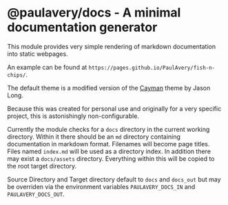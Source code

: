 # @paulavery/docs - A minimal documentation generator
This module provides very simple rendering of markdown documentation into static webpages.

An example can be found at `https://pages.github.io/PaulAvery/fish-n-chips/`.

The default theme is a modified version of the [Cayman](https://github.com/jasonlong/cayman-theme) theme by Jason Long.

Because this was created for personal use and originally for a very specific project, this is astonishingly non-configurable.

Currently the module checks for a `docs` directory in the current working directory. Within it there should be an `md` directory containing documentation in markdown format. Filenames will become page titles. Files named `index.md` will be used as a directory index.
In addition there may exist a `docs/assets` directory. Everything within this will be copied to the root target directory.

Source Directory and Target directory default to `docs` and `docs_out` but may be overriden via the environment variables `PAULAVERY_DOCS_IN` and `PAULAVERY_DOCS_OUT`.
